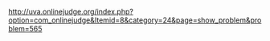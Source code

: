 http://uva.onlinejudge.org/index.php?option=com_onlinejudge&Itemid=8&category=24&page=show_problem&problem=565
